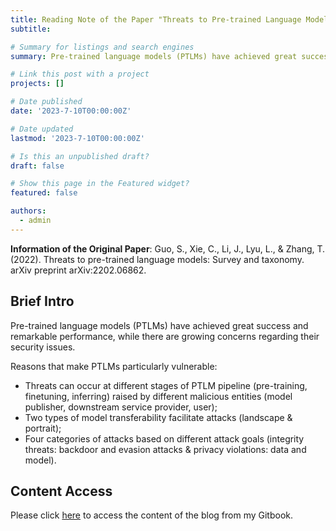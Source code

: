 ```yaml
---
title: Reading Note of the Paper "Threats to Pre-trained Language Models - Survey and Taxonomy"
subtitle: 

# Summary for listings and search engines
summary: Pre-trained language models (PTLMs) have achieved great success and remarkable performance, while there are growing concerns regarding their security issues.

# Link this post with a project
projects: []

# Date published
date: '2023-7-10T00:00:00Z'

# Date updated
lastmod: '2023-7-10T00:00:00Z'

# Is this an unpublished draft?
draft: false

# Show this page in the Featured widget?
featured: false

authors:
  - admin
---
```



**Information of the Original Paper**: Guo, S., Xie, C., Li, J., Lyu, L., & Zhang, T. (2022). Threats to pre-trained language models: Survey and taxonomy. arXiv preprint arXiv:2202.06862.


## Brief Intro

Pre-trained language models (PTLMs) have achieved great success and remarkable performance, while there are growing concerns regarding their security issues.

Reasons that make PTLMs particularly vulnerable:
- Threats can occur at different stages of PTLM pipeline (pre-training, finetuning, inferring) raised by different malicious entities (model publisher, downstream service provider, user);
- Two types of model transferability facilitate attacks (landscape & portrait);
- Four categories of attacks based on different attack goals (integrity threats: backdoor and evasion attacks & privacy violations: data and model).

## Content Access

Please click [here](https://yanyun-wangs-gitbook.gitbook.io/yanyun-wangs-gitbook/reading-notes-for-papers/reading-note-threats-to-pre-trained-language-models-survey-and-taxonomy) to access the content of the blog from my Gitbook.

##

